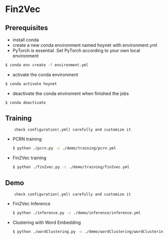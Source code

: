 # Fin2Vec
## Prerequisites
* install conda
* create a new conda environment named hoynet with environment.yml
* PyTorch is essential. Set PyTorch according to your own local environment
```bash
$ conda env create -f environment.yml
```
* activate the conda environment
```bash
$ conda activate hoynet
```
* deactivate the conda enviroment when finished the jobs
```bash
$ conda deactivate
```
## Training
        check configuration(.yml) carefully and customize it
* PCRN training
  ```bash
  $ python ./pcrn.py -c ./demo/training/pcrn.yml
  ```
* Fin2Vec training
  ```bash
  $ python ./fin2vec.py -c ./demo/training/fin2vec.yml
  ```
## Demo
        check configuration(.yml) carefully and customize it
* Fin2Vec Inference
  ```bash
  $ python ./inference.py -c ./demo/inference/inference.yml
  ```
* Clustering with Word Embedding
  ```bash
  $ python ./wordClustering.py -c ./demo/wordClustering/wordClustering.yml
  ``` 
